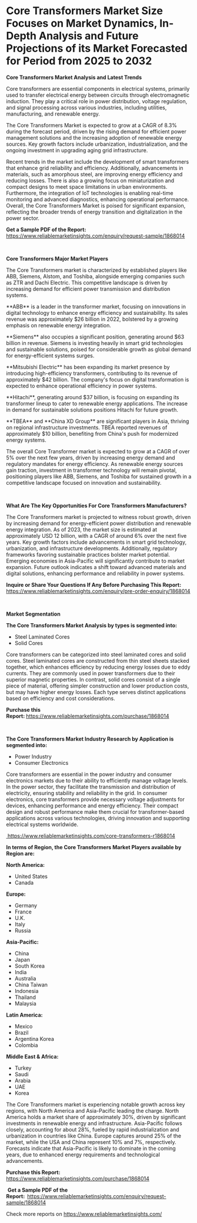 <p><h1>Core Transformers Market Size Focuses on Market Dynamics, In-Depth Analysis and Future Projections of its Market Forecasted for Period from 2025 to 2032</h1></p><p><strong>Core Transformers Market Analysis and Latest Trends</strong></p>
<p><p>Core transformers are essential components in electrical systems, primarily used to transfer electrical energy between circuits through electromagnetic induction. They play a critical role in power distribution, voltage regulation, and signal processing across various industries, including utilities, manufacturing, and renewable energy. </p><p>The Core Transformers Market is expected to grow at a CAGR of 8.3% during the forecast period, driven by the rising demand for efficient power management solutions and the increasing adoption of renewable energy sources. Key growth factors include urbanization, industrialization, and the ongoing investment in upgrading aging grid infrastructure. </p><p>Recent trends in the market include the development of smart transformers that enhance grid reliability and efficiency. Additionally, advancements in materials, such as amorphous steel, are improving energy efficiency and reducing losses. There is also a growing focus on miniaturization and compact designs to meet space limitations in urban environments. Furthermore, the integration of IoT technologies is enabling real-time monitoring and advanced diagnostics, enhancing operational performance. Overall, the Core Transformers Market is poised for significant expansion, reflecting the broader trends of energy transition and digitalization in the power sector.</p></p>
<p><strong>Get a Sample PDF of the Report:&nbsp;</strong> <a href="https://www.reliablemarketinsights.com/enquiry/request-sample/1868014?utm_campaign=2182&utm_medium=2&utm_source=Github&utm_content=ia&utm_term=19022025&utm_id=core-transformers">https://www.reliablemarketinsights.com/enquiry/request-sample/1868014</a></p>
<p>&nbsp;</p>
<p><strong>Core Transformers Major Market Players</strong></p>
<p><p>The Core Transformers market is characterized by established players like ABB, Siemens, Alstom, and Toshiba, alongside emerging companies such as ZTR and Dachi Electric. This competitive landscape is driven by increasing demand for efficient power transmission and distribution systems.</p><p>**ABB** is a leader in the transformer market, focusing on innovations in digital technology to enhance energy efficiency and sustainability. Its sales revenue was approximately $26 billion in 2022, bolstered by a growing emphasis on renewable energy integration.</p><p>**Siemens** also occupies a significant position, generating around $63 billion in revenue. Siemens is investing heavily in smart grid technologies and sustainable solutions, poised for considerable growth as global demand for energy-efficient systems surges.</p><p>**Mitsubishi Electric** has been expanding its market presence by introducing high-efficiency transformers, contributing to its revenue of approximately $42 billion. The company's focus on digital transformation is expected to enhance operational efficiency in power systems.</p><p>**Hitachi**, generating around $37 billion, is focusing on expanding its transformer lineup to cater to renewable energy applications. The increase in demand for sustainable solutions positions Hitachi for future growth.</p><p>**TBEA** and **China XD Group** are significant players in Asia, thriving on regional infrastructure investments. TBEA reported revenues of approximately $10 billion, benefiting from China's push for modernized energy systems.</p><p>The overall Core Transformer market is expected to grow at a CAGR of over 5% over the next few years, driven by increasing energy demand and regulatory mandates for energy efficiency. As renewable energy sources gain traction, investment in transformer technology will remain pivotal, positioning players like ABB, Siemens, and Toshiba for sustained growth in a competitive landscape focused on innovation and sustainability.</p></p>
<p>&nbsp;</p>
<p><strong>What Are The Key Opportunities For Core Transformers Manufacturers?</strong></p>
<p><p>The Core Transformers market is projected to witness robust growth, driven by increasing demand for energy-efficient power distribution and renewable energy integration. As of 2023, the market size is estimated at approximately USD 12 billion, with a CAGR of around 6% over the next five years. Key growth factors include advancements in smart grid technology, urbanization, and infrastructure developments. Additionally, regulatory frameworks favoring sustainable practices bolster market potential. Emerging economies in Asia-Pacific will significantly contribute to market expansion. Future outlook indicates a shift toward advanced materials and digital solutions, enhancing performance and reliability in power systems.</p></p>
<p><strong>Inquire or Share Your Questions If Any Before Purchasing This Report:</strong> <a href="https://www.reliablemarketinsights.com/enquiry/pre-order-enquiry/1868014?utm_campaign=2182&utm_medium=2&utm_source=Github&utm_content=ia&utm_term=19022025&utm_id=core-transformers">https://www.reliablemarketinsights.com/enquiry/pre-order-enquiry/1868014</a></p>
<p>&nbsp;</p>
<p><strong>Market Segmentation</strong></p>
<p><strong>The Core Transformers Market Analysis by types is segmented into:</strong></p>
<p><ul><li>Steel Laminated Cores</li><li>Solid Cores</li></ul></p>
<p><p>Core transformers can be categorized into steel laminated cores and solid cores. Steel laminated cores are constructed from thin steel sheets stacked together, which enhances efficiency by reducing energy losses due to eddy currents. They are commonly used in power transformers due to their superior magnetic properties. In contrast, solid cores consist of a single piece of material, offering simpler construction and lower production costs, but may have higher energy losses. Each type serves distinct applications based on efficiency and cost considerations.</p></p>
<p><strong>Purchase this Report:&nbsp;</strong><a href="https://www.reliablemarketinsights.com/purchase/1868014?utm_campaign=2182&utm_medium=2&utm_source=Github&utm_content=ia&utm_term=19022025&utm_id=core-transformers">https://www.reliablemarketinsights.com/purchase/1868014</a></p>
<p>&nbsp;</p>
<p><strong>The Core Transformers Market Industry Research by Application is segmented into:</strong></p>
<p><ul><li>Power Industry</li><li>Consumer Electronics</li></ul></p>
<p><p>Core transformers are essential in the power industry and consumer electronics markets due to their ability to efficiently manage voltage levels. In the power sector, they facilitate the transmission and distribution of electricity, ensuring stability and reliability in the grid. In consumer electronics, core transformers provide necessary voltage adjustments for devices, enhancing performance and energy efficiency. Their compact design and robust performance make them crucial for transformer-based applications across various technologies, driving innovation and supporting electrical systems worldwide.</p></p>
<p><a href="https://www.reliablemarketinsights.com/core-transformers-r1868014?utm_campaign=2182&utm_medium=2&utm_source=Github&utm_content=ia&utm_term=19022025&utm_id=core-transformers">&nbsp;https://www.reliablemarketinsights.com/core-transformers-r1868014</a></p>
<p><strong>In terms of Region, the Core Transformers Market Players available by Region are:</strong></p>
<p>
    <p> <strong> North America: </strong>
        <ul>
            <li>United States</li>
            <li>Canada</li>
        </ul>
        </p> 
    <p> <strong> Europe: </strong>
        <ul>
            <li>Germany</li>
            <li>France</li>
            <li>U.K.</li>
            <li>Italy</li>
            <li>Russia</li>
        </ul>
        </p> 
    <p> <strong> Asia-Pacific: </strong>
        <ul>
            <li>China</li>
            <li>Japan</li>
            <li>South Korea</li>
            <li>India</li>
            <li>Australia</li>
            <li>China Taiwan</li>
            <li>Indonesia</li>
            <li>Thailand</li>
            <li>Malaysia</li>
        </ul>
        </p> 
    <p> <strong> Latin America: </strong>
        <ul>
            <li>Mexico</li>
            <li>Brazil</li>
            <li>Argentina Korea</li>
            <li>Colombia</li>
        </ul>
        </p> 
    <p> <strong> Middle East & Africa: </strong>
        <ul>
            <li>Turkey</li>
            <li>Saudi</li>
            <li>Arabia</li>
            <li>UAE</li>
            <li>Korea</li>
        </ul>
    </p>
    </p>
<p><p>The Core Transformers market is experiencing notable growth across key regions, with North America and Asia-Pacific leading the charge. North America holds a market share of approximately 30%, driven by significant investments in renewable energy and infrastructure. Asia-Pacific follows closely, accounting for about 28%, fueled by rapid industrialization and urbanization in countries like China. Europe captures around 25% of the market, while the USA and China represent 10% and 7%, respectively. Forecasts indicate that Asia-Pacific is likely to dominate in the coming years, due to enhanced energy requirements and technological advancements.</p></p>
<p><strong>Purchase this Report: </strong><a href="https://www.reliablemarketinsights.com/purchase/1868014?utm_campaign=2182&utm_medium=2&utm_source=Github&utm_content=ia&utm_term=19022025&utm_id=core-transformers">https://www.reliablemarketinsights.com/purchase/1868014</a></p>
<p>&nbsp;<strong>Get a Sample PDF of the Report:&nbsp;&nbsp;</strong><a href="https://www.reliablemarketinsights.com/enquiry/request-sample/1868014?utm_campaign=2182&utm_medium=2&utm_source=Github&utm_content=ia&utm_term=19022025&utm_id=core-transformers">https://www.reliablemarketinsights.com/enquiry/request-sample/1868014</a></p>
<p><strong></strong></p>
<p>Check more reports on <a href="https://www.reliablemarketinsights.com/?utm_campaign=2182&utm_medium=2&utm_source=Github&utm_content=ia&utm_term=19022025&utm_id=core-transformers">https://www.reliablemarketinsights.com/</a></p>